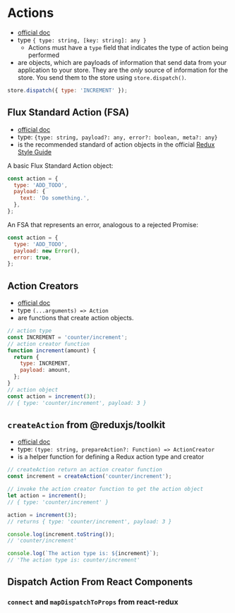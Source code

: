 # Actions

- [official doc](https://redux.js.org/glossary#action)
- type `{ type: string, [key: string]: any }`
  - Actions must have a `type` field that indicates the type of action being
    performed
- are objects, which are payloads of information that send data from your
  application to your store. They are the _only_ source of information for the
  store. You send them to the store using `store.dispatch()`.

```js
store.dispatch({ type: 'INCREMENT' });
```

## Flux Standard Action (FSA)

- [official doc](https://github.com/redux-utilities/flux-standard-action#introduction)
- type: `{type: string, payload?: any, error?: boolean, meta?: any}`
- is the recommended standard of action objects in the official
  [Redux Style Guide](https://redux.js.org/style-guide/style-guide#write-actions-using-the-flux-standard-action-convention)

A basic Flux Standard Action object:

```js
const action = {
  type: 'ADD_TODO',
  payload: {
    text: 'Do something.',
  },
};
```

An FSA that represents an error, analogous to a rejected Promise:

```js
const action = {
  type: 'ADD_TODO',
  payload: new Error(),
  error: true,
};
```

## Action Creators

- [official doc](https://redux.js.org/basics/actions#action-creators)
- type `(...arguments) => Action`
- are functions that create action objects.

```js
// action type
const INCREMENT = 'counter/increment';
// action creator function
function increment(amount) {
  return {
    type: INCREMENT,
    payload: amount,
  };
}
// action object
const action = increment(3);
// { type: 'counter/increment', payload: 3 }
```

## `createAction` from @reduxjs/toolkit

- [official doc](https://redux-toolkit.js.org/api/createAction)
- type: `(type: string, prepareAction?: Function) => ActionCreator`
- is a helper function for defining a Redux action type and creator

```js
// createAction return an action creator function
const increment = createAction('counter/increment');

// invoke the action creator function to get the action object
let action = increment();
// { type: 'counter/increment' }

action = increment(3);
// returns { type: 'counter/increment', payload: 3 }

console.log(increment.toString());
// 'counter/increment'

console.log(`The action type is: ${increment}`);
// 'The action type is: counter/increment'
```

## Dispatch Action From React Components

### `connect` and `mapDispatchToProps` from react-redux

